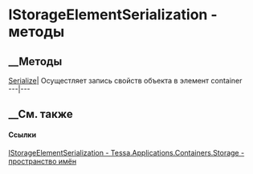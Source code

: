 # IStorageElementSerialization - методы
##  __Методы
[Serialize](M_Tessa_Applications_Containers_Storage_IStorageElementSerialization_Serialize.htm)|
Осущестляет запись свойств объекта в элемент container  
---|---  
##  __См. также
#### Ссылки
[IStorageElementSerialization -
](T_Tessa_Applications_Containers_Storage_IStorageElementSerialization.htm)
[Tessa.Applications.Containers.Storage - пространство
имён](N_Tessa_Applications_Containers_Storage.htm)
